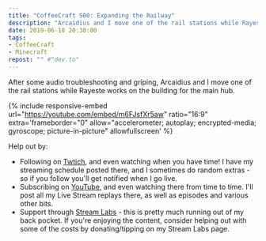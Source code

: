 ```yaml
---
title: "CoffeeCraft S00: Expanding the Railway"
description: "Arcaidius and I move one of the rail stations while Rayeste works on the building for the main hub."
date: 2019-06-18 20:30:00
tags:
- CoffeeCraft
- Minecraft
repost: "" #"dev.to"
---
```


After some audio troubleshooting and griping, Arcaidius and I move one of the rail stations while Rayeste works on the building for the main hub.
<!--more-->

{% include responsive-embed url="https://youtube.com/embed/m6FJsfXr5aw" ratio="16:9" extra='frameborder="0" allow="accelerometer; autoplay; encrypted-media; gyroscope; picture-in-picture" allowfullscreen' %}

Help out by:
 * Following on [Twtich](https://twitch.tv/AnonJr_Live), and even watching when you have time! I have my streaming schedule posted there, and I sometimes do random extras - so if you follow you'll get notified when I go live.
 * Subscribing on [YouTube](http://www.youtube.com/channel/UCXafqhKHbkSUIrq0LAuu0tw), and even watching there from time to time. I'll post all my Live Stream replays there, as well as episodes and various other bits.
 * Support through [Stream Labs](https://streamlabs.com/anonjr_live) - this is pretty much running out of my back pocket. If you're enjoying the content, consider helping out with some of the costs by donating/tipping on my Stream Labs page.